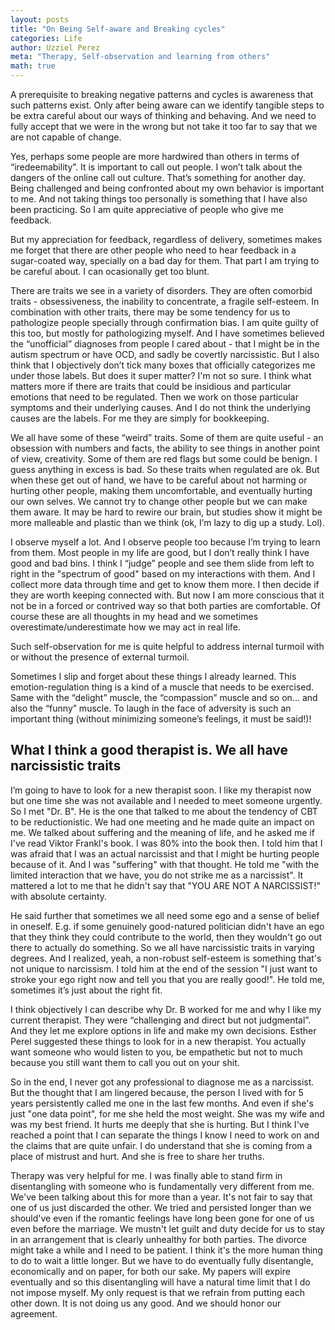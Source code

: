 ```yaml
---
layout: posts
title: "On Being Self-aware and Breaking cycles"
categories: Life
author: Uzziel Perez
meta: "Therapy, Self-observation and learning from others"
math: true
---
```


A prerequisite to breaking negative patterns and cycles is awareness that such patterns exist. Only after being aware can we identify tangible steps to be extra careful about our ways of thinking and behaving. And we need to fully accept that we were in the wrong but not take it too far to say that we are not capable of change.

Yes, perhaps some people are more hardwired than others in terms of “iredeemability”. It is important to call out people. I won’t talk about the dangers of the online call out culture. That’s something for another day. Being challenged and being confronted about my own behavior is important to me. And not taking things too personally is something that I have also been practicing. So I am quite appreciative of people who give me feedback.

But my appreciation for feedback, regardless of delivery, sometimes makes me forget that there are other people who need to hear feedback in a sugar-coated way, specially on a bad day for them. That part I am trying to be careful about. I can ocasionally get too blunt.

There are traits we see in a variety of disorders. They are often comorbid traits - obsessiveness, the inability to concentrate, a fragile self-esteem. In combination with other traits, there may be some tendency for us to pathologize people specially through confirmation bias. I am quite guilty of this too, but mostly for pathologizing myself. And I have sometimes believed the “unofficial” diagnoses from people I cared about - that I might be in the autism spectrum or have OCD, and sadly be covertly narcissistic. But I also think that I objectively don’t tick many boxes that officially categorizes me under those labels. But does it super matter? I'm not so sure. I think what matters more if there are traits that could be insidious and particular emotions that need to be regulated. Then we work on those particular symptoms and their underlying causes. And I do not think the underlying causes are the labels. For me they are simply for bookkeeping.

We all have some of these “weird” traits. Some of them are quite useful - an obsession with numbers and facts, the ability to see things in another point of view, creativity. Some of them are red flags but some could be benign. I guess anything in excess is bad. So these traits when regulated are ok. But when these get out of hand, we have to be careful about not harming or hurting other people, making them uncomfortable, and eventually hurting our own selves. We cannot try to change other people but we can make them aware. It may be hard to rewire our brain, but studies show it might be more malleable and plastic than we think (ok, I’m lazy to dig up a study. Lol).

I observe myself a lot. And I observe people too because I’m trying to learn from them. Most people in my life are good, but I don’t really think I have good and bad bins. I think I “judge” people and see them slide from left to right in the "spectrum of good" based on my interactions with them. And I collect more data through time and get to know them more. I then decide if they are worth keeping connected with. But now I am more conscious that it not be in a forced or contrived way so that both parties are comfortable. Of course these are all thoughts in my head and we sometimes overestimate/underestimate how we may act in real life.

Such self-observation for me is quite helpful to address internal turmoil with or without the presence of external turmoil.

Sometimes I slip and forget about these things I already learned. This emotion-regulation thing is a kind of a muscle that needs to be exercised. Same with the “delight” muscle, the “compassion” muscle and so on... and also the “funny” muscle. To laugh in the face of adversity is such an important thing (without minimizing someone’s feelings, it must be said!)!

## What I think a good therapist is. We all have narcissistic traits

I’m going to have to look for a new therapist soon. I like my therapist now but one time she was not available and I needed to meet someone urgently. So I met "Dr. B". He is the one that talked to me about the tendency of CBT to be reductionistic. We had one meeting and he made quite an impact on me. We talked about suffering and the meaning of life, and he asked me if I've read Viktor Frankl's book. I was 80% into the book then. I told him that I was afraid that I was an actual narcissist and that I might be hurting people because of it. And I was "suffering" with that thought. He told me "with the limited interaction that we have, you do not strike me as a narcissist". It mattered a lot to me that he didn't say that "YOU ARE NOT A NARCISSIST!" with absolute certainty.

He said further that sometimes we all need some ego and a sense of belief in oneself. E.g. if some genuinely good-natured politician didn't have an ego that they think they could contribute to the world, then they wouldn't go out there to actually do something. So we all have narcissistic traits in varying degrees. And I realized, yeah, a non-robust self-esteem is something that's not unique to narcissism. I told him at the end of the session "I just want to stroke your ego right now and tell you that you are really good!". He told me, sometimes it’s just about the right fit.

I think objectively I can describe why Dr. B worked for me and why I like my current therapist. They were “challenging and direct but not judgmental”. And they let me explore options in life and make my own decisions. Esther Perel suggested these things to look for in a new therapist. You actually want someone who would listen to you, be empathetic but not to much because you still want them to call you out on your shit.

So in the end, I never got any professional to diagnose me as a narcissist. But the thought that I am lingered because, the person I lived with for 5 years persistently called me one in the last few months. And even if she's just "one data point", for me she held the most weight. She was my wife and was my best friend. It hurts me deeply that she is hurting. But I think I've reached a point that I can separate the things I know I need to work on and the claims that are quite unfair. I do understand that she is coming from a place of mistrust and hurt. And she is free to share her truths.

Therapy was very helpful for me. I was finally able to stand firm in disentangling with someone who is fundamentally very different from me. We've been talking about this for more than a year. It's not fair to say that one of us just discarded the other. We tried and persisted longer than we should've even if the romantic feelings have long been gone for one of us even before the marriage. We mustn't let guilt and duty decide for us to stay in an arrangement that is clearly unhealthy for both parties. The divorce might take a while and I need to be patient. I think it's the more human thing to do to wait a little longer. But we have to do eventually fully disentangle, economically and on paper, for both our sake. My papers will expire eventually and so this disentangling will have a natural time limit that I do not impose myself. My only request is that we refrain from putting each other down. It is not doing us any good. And we should honor our agreement.

